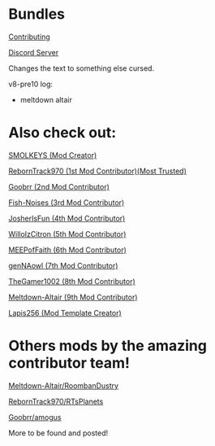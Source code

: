 # Bundles

[Contributing](https://github.com/SMOLKEYS/bundles/blob/master/CONTRIBUTING.md)

[Discord Server](https://discord.gg/9M2VRAVGz8) 


Changes the text to something else cursed.

v8-pre10 log:
- meltdown altair

# Also check out: 

[SMOLKEYS (Mod Creator)](https://github.com/SMOLKEYS)

[RebornTrack970 (1st Mod Contributor)(Most Trusted)](https://github.com/RebornTrack970)

[Goobrr (2nd Mod Contributor)](https://github.com/Goobrr)

[Fish-Noises (3rd Mod Contributor)](https://github.com/Fish-Noises)

[JosherIsFun (4th Mod Contributor)](https://github.com/JosherIsFun)

[WilloIzCitron (5th Mod Contributor)](https://github.com/WilloIzCitron)

[MEEPofFaith (6th Mod Contributor)](https://github.com/MEEPofFaith)

[genNAowl (7th Mod Contributor)](https://github.com/genNAowl)

[TheGamer1002 (8th Mod Contributor)](https://github.com/TheGamer1002)

[Meltdown-Altair (9th Mod Contributor)](https://github.com/Meltdown-Altair)

[Lapis256 (Mod Template Creator)](https://github.com/Lapis256)

# Others mods by the amazing contributor team!

[Meltdown-Altair/RoombanDustry](https://github.com/Meltdown-Altair/RoombanDustry)

[RebornTrack970/RTsPlanets](https://github.com/RebornTrack970/RTsPlanets)

[Goobrr/amogus](https://github.com/Goobrr/amogus)

More to be found and posted!
